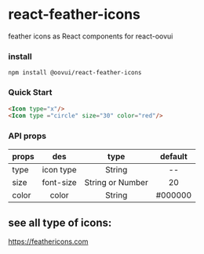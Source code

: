 # react-feather-icons
feather icons as React components for react-oovui

### install
`npm install @oovui/react-feather-icons`

### Quick Start

```html
<Icon type="x"/>
<Icon type ="circle" size="30" color="red"/>
```

### API props


| props | des | type | default |
| ----- | :-: | :-:  | :-:  |
|type | icon type| String | --|
|size | font-size| String or Number | 20|
|color | color | String | #000000|



## see all type of icons:

https://feathericons.com